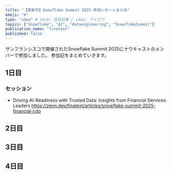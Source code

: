 ```yaml
---
title: "【更新中】Snowflake Summit 2025 参加レポートまとめ"
emoji: "❄️"
type: "idea" # tech: 技術記事 / idea: アイデア
topics: ["Snowflake", "AI", "dataengineering", "SnowflakeSummit"]
publication_name: "finatext"
published: false
---
```


サンフランシスコで開催されたSnowflake Summit 2025にナウキャストのメンバーで参加しました。
参加記をまとめていきます。

## 1日目

### セッション

- Driving AI-Readiness with Trusted Data: Insights from Financial Services Leaders
https://zenn.dev/finatext/articles/snowflake-summit-2025-financial-cdo

## 2日目

## 3日目

## 4日目
